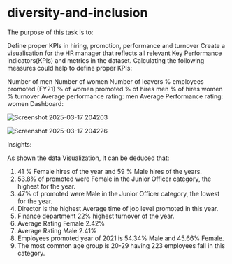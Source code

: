 # diversity-and-inclusion
The purpose of this task is to:

Define proper KPIs in hiring, promotion, performance and turnover
Create a visualisation for the HR manager that reflects all relevant Key Performance indicators(KPIs) and metrics in the dataset.
Calculating the following measures could help to define proper KPIs:

Number of men
Number of women
Number of leavers
% employees promoted (FY21)
% of women promoted
% of hires men
% of hires women
% turnover
Average performance rating: men
Average Performance rating: women
Dashboard:

![Screenshot 2025-03-17 204203](https://github.com/user-attachments/assets/294cbc34-7f81-4c0d-ac52-52426a741296)


![Screenshot 2025-03-17 204226](https://github.com/user-attachments/assets/676a2022-8664-4a07-aba3-b7dd5fdddcd4)

Insights:

As shown the data Visualization, It can be deduced that:
1. 41 % Female hires of the year and 59 % Male hires of the years.
2. 53.8% of promoted were Female in the Junior Officer category, the highest for the year.
3. 47% of promoted were Male in the Junior Officer category, the lowest for the year.
4. Director is the highest Average time of job level promoted in this year.
5. Finance department 22% highest turnover of the year.
6. Average Rating Female 2.42%
7. Average Rating Male 2.41%
8. Employees promoted year of 2021 is 54.34% Male and 45.66% Female.
9. The most common age group is 20-29 having 223 employees fall in this category.
